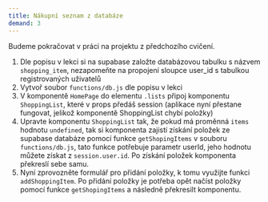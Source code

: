```yaml
---
title: Nákupní seznam z databáze
demand: 3
---
```


Budeme pokračovat v práci na projektu z předchozího cvičení.

1. Dle popisu v lekci si na supabase založte databázovou tabulku s názvem `shopping_item`, nezapomeňte na propojení sloupce user_id s tabulkou registrovaných uživatelů
1. Vytvoř soubor `functions/db.js` dle popisu v lekci
1. V komponentě `HomePage` do elementu `.lists` připoj komponentu `ShoppingList`, které v props předáš session (aplikace nyní přestane fungovat, jelikož komponentě ShoppingList chybí položky)
1. Upravte komponentu `ShoppingList` tak, že pokud má proměnná `items` hodnotu `undefined`, tak si komponenta zajistí získání položek ze supabase databáze pomocí funkce `getShopingItems` v souboru `functions/db.js`, tato funkce potřebuje parametr userId, jeho hodnotu můžete získat z `session.user.id`. Po získání položek komponenta překreslí sebe samu.
1. Nyní zprovozněte formulář pro přidání položky, k tomu využijte funkci `addShoppingItem`. Po přidání položky je potřeba opět načíst položky pomocí funkce `getShopingItems` a následně překresilt komponentu.
